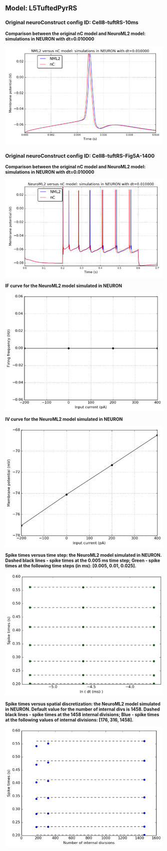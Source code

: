  
         
## Model: L5TuftedPyrRS

### Original neuroConstruct config ID: Cell8-tuftRS-10ms

**Comparison between the original nC model and NeuroML2 model: simulations in NEURON with dt=0.010000**

![Simulation](nC_vs_NML2_Cell8-tuftRS-10ms.png)

### Original neuroConstruct config ID: Cell8-tuftRS-Fig5A-1400

**Comparison between the original nC model and NeuroML2 model: simulations in NEURON with dt=0.010000**

![Simulation](nC_vs_NML2_Cell8-tuftRS-Fig5A-1400.png)

**IF curve for the NeuroML2 model simulated in NEURON**

![Simulation](IF_L5TuftedPyrRS.png)

**IV curve for the NeuroML2 model simulated in NEURON**

![Simulation](IV_L5TuftedPyrRS.png)

**Spike times versus time step: the NeuroML2 model simulated in NEURON.
Dashed black lines - spike times at the 0.005 ms time step; Green - spike times at the following time steps (in ms): [0.005, 0.01, 0.025].**

![Simulation](Dt_L5TuftedPyrRS.png)

**Spike times versus spatial discretization: the NeuroML2 model simulated in NEURON.
Default value for the number of internal divs is 1458.
Dashed black lines - spike times at the 1458 internal divisions; Blue - spike times at the following values of internal divisions:
[176, 316, 1458].**

![Simulation](Dx_L5TuftedPyrRS.png)